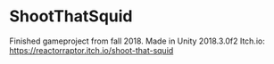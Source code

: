 # ShootThatSquid
Finished gameproject from fall 2018. Made in Unity 2018.3.0f2
Itch.io: https://reactorraptor.itch.io/shoot-that-squid

